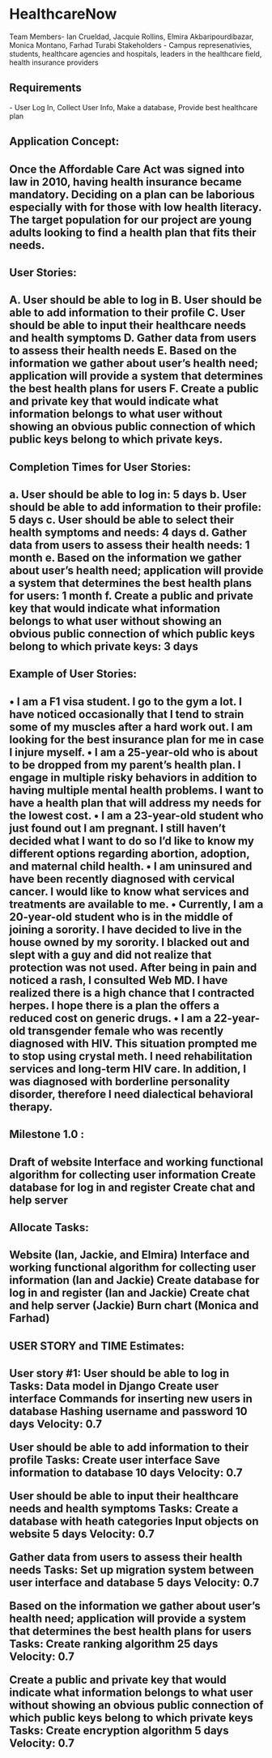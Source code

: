 # HealthcareNow
Team Members- Ian Crueldad, Jacquie Rollins, Elmira Akbaripourdibazar, Monica Montano, Farhad Turabi 
Stakeholders - Campus represenativies, students, healthcare agencies and hospitals, leaders in the healthcare field, health insurance providers


<h2>Requirements</h2> - User Log In, Collect User Info, Make a database, Provide best healthcare plan 


<h2>Application Concept:<h2>
Once the Affordable Care Act was signed into law in 2010, having health insurance became mandatory. Deciding on a plan can be laborious especially with for those with low health literacy. The target population for our project are young adults looking to find a health plan that fits their needs.


<h2>User Stories:<h2>
A.	User should be able to log in
B.	User should be able to add information to their profile
C.	User should be able to input their healthcare needs and health symptoms 
D.	Gather data from users to assess their health needs
E.	Based on the information we gather about user’s health need; application will provide a system that determines the best health plans  for users
F.	Create a public and private key that would indicate what information belongs to what user without showing an obvious public connection of which public keys belong to which private keys. 


<h2>Completion Times for User Stories:<h2> 
a.	User should be able to log in: 5 days
b.	User should be able to add information to their profile: 5 days
c.	User should be able to select their health symptoms and needs:  4 days
d.	Gather data from users to assess their health needs:  1 month
e.	Based on the information we gather about user’s health need; application will provide a system that determines the best health plans for users:  1 month 
f.	Create a public and private key that would indicate what information belongs to what user without showing an obvious public connection of which public keys belong to which private keys: 3 days


<h2>Example of User Stories:<h2> 
•	I am a F1 visa student. I go to the gym a lot. I have noticed occasionally that I tend to strain some of my muscles after a hard work out.  I am looking for the best insurance plan for me in case I injure myself. 
•	I am a 25-year-old who is about to be dropped from my parent’s health plan. I engage in multiple risky behaviors in addition to having multiple mental health problems.  I want to have a health plan that will address my needs for the lowest cost. 
•	I am a 23-year-old student who just found out I am pregnant. I still haven’t decided what I want to do so I’d like to know my different options regarding abortion, adoption, and maternal child health.
•	I am uninsured and have been recently diagnosed with cervical cancer. I would like to know what services and treatments are available to me.
•	Currently, I am a 20-year-old student who is in the middle of joining a sorority. I have decided to live in the house owned by my sorority.  I blacked out and slept with a guy and did not realize that protection was not used. After being in pain and noticed a rash, I consulted Web MD. I have realized there is a high chance that I contracted herpes. I hope there is a plan the offers a reduced cost on generic drugs. 
•	I am a 22-year-old transgender female who was recently diagnosed with HIV. This situation prompted me to stop using crystal meth. I need rehabilitation services and long-term HIV care.  In addition, I was diagnosed with borderline personality disorder, therefore I need dialectical behavioral therapy. 


<h2>Milestone 1.0 :<h2> 
Draft of website  
Interface and working functional algorithm for collecting user information 
Create database for log in and register 
Create chat and help server 


<h2>Allocate Tasks:<h2> 
Website (Ian, Jackie, and Elmira) 
Interface and working functional algorithm for collecting user information (Ian and Jackie) 
Create database for log in and register (Ian and Jackie) 
Create chat and help server (Jackie) 
Burn chart (Monica and Farhad) 


<h2>USER STORY and TIME Estimates:<h2> 
User story #1: User should be able to log in 
Tasks: 
Data model in Django 
Create user interface 
Commands for inserting new users in database 
Hashing username and password 
10 days
Velocity: 0.7

User should be able to add information to their profile 
Tasks: 
Create user interface
Save information to database
10 days 
Velocity: 0.7

User should be able to input their healthcare needs and health symptoms 
Tasks: 
Create a database with heath categories
Input objects on website 
5 days 
Velocity: 0.7

Gather data from users to assess their health needs 
Tasks: 
Set up migration system between user interface and database
5 days 
Velocity: 0.7

Based on the information we gather about user’s health need; application will provide a system that determines the best health plans for users 
Tasks: 
Create ranking algorithm
25 days 
Velocity: 0.7

Create a public and private key that would indicate what information belongs to what user without showing an obvious public connection of which public keys belong to which private keys 
Tasks: 
Create encryption algorithm
5 days 
Velocity: 0.7












